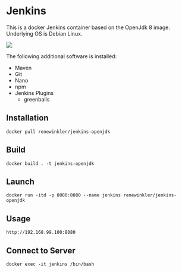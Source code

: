 # Jenkins 

This is a docker Jenkins container based on the OpenJdk 8 image. Underlying OS is Debian Linux.

<img src="http://jenkins-ci.org/sites/default/files/jenkins_logo.png"/>

The following additional software is installed:

* Maven
* Git
* Nano
* npm
* Jenkins Plugins
	* greenballs


## Installation

```
docker pull renewinkler/jenkins-openjdk
```

## Build

```
docker build . -t jenkins-openjdk
```


## Launch

```
docker run -itd -p 8080:8080 --name jenkins renewinkler/jenkins-openjdk
```


## Usage

```
http://192.168.99.100:8080
```


## Connect to Server

```
docker exec -it jenkins /bin/bash
```
